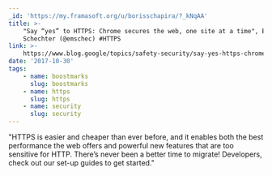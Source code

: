 ```yaml
---
_id: 'https://my.framasoft.org/u/borisschapira/?_kNqAA'
title: >-
    "Say “yes” to HTTPS: Chrome secures the web, one site at a time", Emily
    Schechter (@emschec) #HTTPS
link: >-
    https://www.blog.google/topics/safety-security/say-yes-https-chrome-secures-web-one-site-time/
date: '2017-10-30'
tags:
    - name: boostmarks
      slug: boostmarks
    - name: https
      slug: https
    - name: security
      slug: security
---
```


<div class="markdown"><p>&quot;HTTPS is easier and cheaper than ever before, and it enables both the best performance the web offers and powerful new features that are too sensitive for HTTP. There’s never been a better time to migrate! Developers, check out our set-up guides to get started.&quot;
</p></div>
